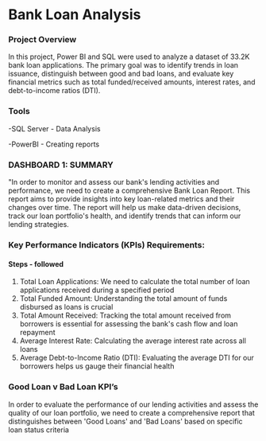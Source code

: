 # Bank Loan Analysis


### Project Overview

In this project, Power BI and SQL were used to analyze a dataset of 33.2K bank loan applications. The primary goal was to identify trends in loan issuance, distinguish between good and bad loans, and evaluate key financial metrics such as total funded/received amounts, interest rates, and debt-to-income ratios (DTI).
### Tools

-SQL Server - Data Analysis

-PowerBI - Creating reports

### DASHBOARD 1: SUMMARY
"In order to monitor and assess our bank's lending activities and performance, we need to create a comprehensive Bank Loan Report. This report aims to provide insights into key loan-related metrics and their changes over time. The report will help us make data-driven decisions, track our loan portfolio's health, and identify trends that can inform our lending strategies.

### Key Performance Indicators (KPIs) Requirements:
#### Steps - followed
1.	Total Loan Applications: We need to calculate the total number of loan applications received during a specified period
2.	Total Funded Amount: Understanding the total amount of funds disbursed as loans is crucial
3.	Total Amount Received: Tracking the total amount received from borrowers is essential for assessing the bank's cash flow and loan repayment
4.	Average Interest Rate: Calculating the average interest rate across all loans
5.	Average Debt-to-Income Ratio (DTI): Evaluating the average DTI for our borrowers helps us gauge their financial health

### Good Loan v Bad Loan KPI’s
In order to evaluate the performance of our lending activities and assess the quality of our loan portfolio, we need to create a comprehensive report that distinguishes between 'Good Loans' and 'Bad Loans' based on specific loan status criteria
   
